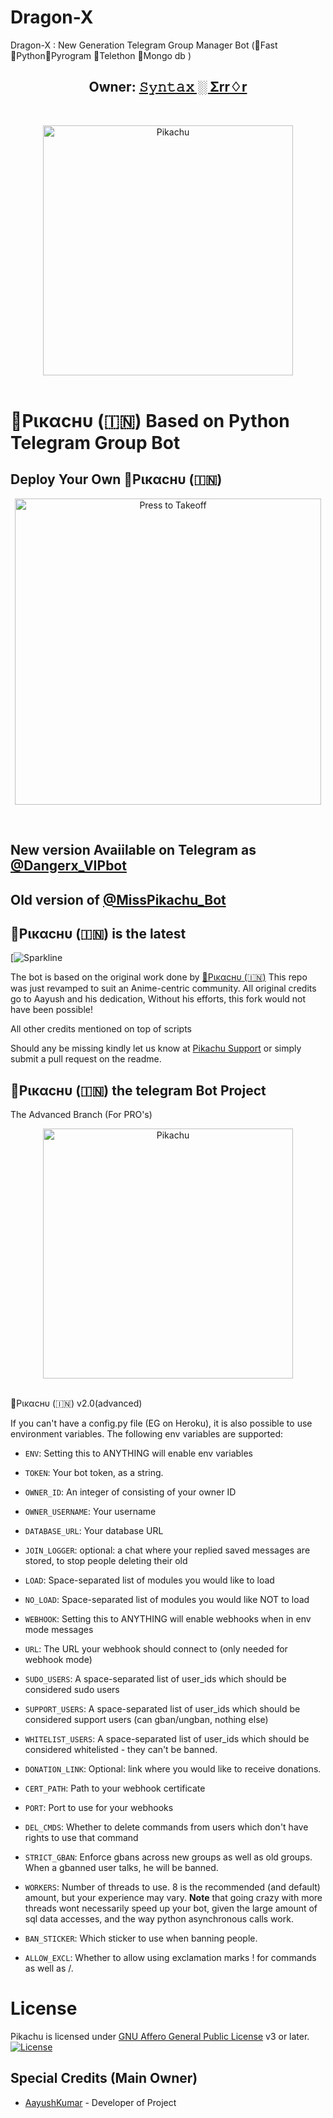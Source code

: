 # Dragon-X
Dragon-X : New Generation Telegram Group Manager Bot (🔸Fast 🔸Python🔸Pyrogram 🔸Telethon 🔸Mongo db )
<h2 align="center"><b>Owner: <a href="https://t.me/AayushxKUMARZ">𝚂𝚢𝚗𝚝𝚊𝚡 ░ Σrr♢r</a></b></h2>
<br>
<p align="center">
   <a href="https://github.com/AayushXZKUMAR/Pikachu-OPZ"><img src="https://telegra.ph/file/2901f5ead2e830960b043.jpg" alt="Pikachu" width=400px></a>
   <br>
   <br>

# 🧿Pικαϲнυ (🇮🇳) Based on Python Telegram Group Bot
## Deploy Your Own 🧿Pικαϲнυ (🇮🇳)

<p align="center">
   <a href = "https://heroku.com/deploy?template=https://github.com/AayushXZKUMAR/Pikachu-OPZ.git"><img src="https://telegra.ph/file/57c4edb389224c9cf9996.png" alt="Press to Takeoff" width="490px"></a>
</p>
<br>

## New version Avaiilable on Telegram as [@Dangerx_VIPbot](https://t.me/Dangerx_VIPbot)

## Old version of [@MissPikachu_Bot](https://t.me/MissPikachu_Bot)


## 🧿Pικαϲнυ (🇮🇳) is the latest

[![Sparkline](https://stars.medv.io/Teamultroid/Ultroid.svg)

The bot is based on the original work done by [🧿Pικαϲнυ (🇮🇳)](@FRIENDS_FOREVERX)
This repo was just revamped to suit an Anime-centric community. All original credits go to Aayush and his dedication, Without his efforts, this fork would not have been possible!

All other credits mentioned on top of scripts

Should any be missing kindly let us know at [Pikachu Support](https://t.me/FRIENDS_FOREVERX) or simply submit a pull request on the readme.

## 🧿Pικαϲнυ (🇮🇳) the telegram Bot Project
The Advanced Branch (For PRO's)

<p align="center">
   <a href="https://github.com/AayushXZKUMAR/Pikachu-OPZ"><img src="https://telegra.ph/file/0db88bf712ad53b519328.jpg" alt="Pikachu" width=400px></a>
   <br>
   <br>


🧿Pικαϲнυ (🇮🇳) v2.0(advanced)

If you can't have a config.py file (EG on Heroku), it is also possible to use environment variables.
The following env variables are supported:
 - `ENV`: Setting this to ANYTHING will enable env variables

 - `TOKEN`: Your bot token, as a string.
 - `OWNER_ID`: An integer of consisting of your owner ID
 - `OWNER_USERNAME`: Your username

 - `DATABASE_URL`: Your database URL
 - `JOIN_LOGGER`: optional: a chat where your replied saved messages are stored, to stop people deleting their old 
 - `LOAD`: Space-separated list of modules you would like to load
 - `NO_LOAD`: Space-separated list of modules you would like NOT to load
 - `WEBHOOK`: Setting this to ANYTHING will enable webhooks when in env mode
 messages
 - `URL`: The URL your webhook should connect to (only needed for webhook mode)

 - `SUDO_USERS`: A space-separated list of user_ids which should be considered sudo users
 - `SUPPORT_USERS`: A space-separated list of user_ids which should be considered support users (can gban/ungban,
 nothing else)
 - `WHITELIST_USERS`: A space-separated list of user_ids which should be considered whitelisted - they can't be banned.
 - `DONATION_LINK`: Optional: link where you would like to receive donations.
 - `CERT_PATH`: Path to your webhook certificate
 - `PORT`: Port to use for your webhooks
 - `DEL_CMDS`: Whether to delete commands from users which don't have rights to use that command
 - `STRICT_GBAN`: Enforce gbans across new groups as well as old groups. When a gbanned user talks, he will be banned.
 - `WORKERS`: Number of threads to use. 8 is the recommended (and default) amount, but your experience may vary.
 __Note__ that going crazy with more threads wont necessarily speed up your bot, given the large amount of sql data 
 accesses, and the way python asynchronous calls work.
 - `BAN_STICKER`: Which sticker to use when banning people.
 - `ALLOW_EXCL`: Whether to allow using exclamation marks ! for commands as well as /.
# License
Pikachu is licensed under [GNU Affero General Public License](https://www.gnu.org/licenses/agpl-3.0.en.html) v3 or later.
[![License](https://www.gnu.org/graphics/agplv3-155x51.png)](LICENSE)

## Special Credits (Main Owner)
- [AayushKumar](https://github.com/AayushXZKUMAR) - Developer of Project

